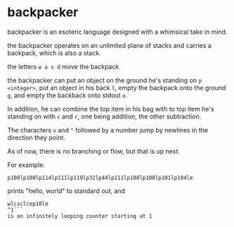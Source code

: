 # backpacker

backpacker is an esoteric language designed with a whimsical take in mind.

the backpacker operates on an unlimited plane of stacks and carries a backpack, which is also a stack.

the letters `w a s d` move the backpack

the backpacker can put an object on the ground he's standing on `p <integer>`, put an object in his back `l`, empty the backpack onto the ground `g`, and empty the backback onto stdout `e`.

In addition, he can combine the top item in his bag with to top item he's standing on with `c` and `r`, one being addition, the other subtraction.

The characters `v` and `^` followed by a number jump by newlines in the direction they point.

As of now, there is no branching or flow, but that is up next.

For example:

```
p100lp108lp114lp111lp119lp32lp44lp111lp108lp108lp101lp104le
```
prints "hello, world" to standard out, and

```p256p1lcwcwgsslcep10le
wlcsclcep10le
^1```
is an infinitely looping counter starting at 1
